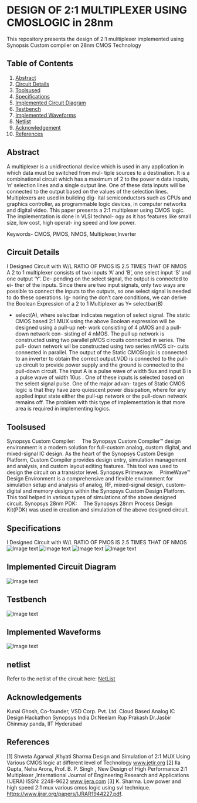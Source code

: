 # DESIGN OF 2:1 MULTIPLEXER USING CMOSLOGIC in 28nm 
This repository presents the design of 2:1 mulitiplexer implemented using Synopsis Custom compiler on 28nm CMOS Technology
## Table of Contents
1. [Abstract](#abstract)
2. [Circuit Details](#circuit-details)
3. [Toolsused](#toolsused)
4. [Specifications](#specifications)
5. [Implemented Circuit Diagram](#implemented-circuit-diagram)
6. [Testbench](#testbench)
7. [Implemented Waveforms](#implemented-waveforms)
8. [Netlist](#netlist)
9. [Acknowledgement](#acknowledgement)
10. [References](#references)
## Abstract
A multiplexer is a unidirectional device which is used in any application in which data must be switched from mul- tiple sources to a destination. It is a combinational circuit which has a maximum of 2 to the power n data inputs, ‘n’ selection lines and a single output line. One of these data inputs will be connected to the output based on the values  of the selection lines. Multiplexers are used in building dig- ital semiconductors such as CPUs and graphics controller, as programmable logic devices, in computer networks and digital video. This paper presents a 2:1 multiplexer using CMOS logic. The implementation is done in VLSI technol- ogy as it has features like small size, low cost, high operat- ing speed and low power.

Keywords- CMOS, PMOS, NMOS, Multiplexer,Inverter

## Circuit Details
 I Designed Circuit with W/L RATIO OF PMOS IS 2.5 TIMES THAT OF NMOS
A 2 to 1 multiplexer consists of two inputs ‘A’ and ‘B’, one select input ‘S’ and one output ‘Y’. De- pending on the select signal, the output is connected to ei- ther of the inputs. Since there are two input signals, only two ways are possible to connect the inputs to the outputs, so one select signal is needed to do these operations. Ig- noring the don’t care conditions, we can derive the Boolean Expression of a 2 to 1 Multiplexer as Y= selectbar(B)
+ select(A), where selectbar indicates negation of select signal. The static CMOS based 2:1 MUX using the above Boolean expression will be designed using a pull-up net- work consisting of 4 pMOS and a pull-down network con- sisting of 4 nMOS. The pull up network is constructed using two parallel pMOS circuits connected in series. The pull- down network wil be constructed using two series nMOS cir- cuits connected in parallel. The output of the Static CMOSlogic is connected to an inverter to obtain the correct output.VDD is connected to the pull-up circuit to provide power supply and the ground is connected to the pull-down circuit. The input A is a pulse wave of width 5us and input B is a pulse wave of width 10us . One of these inputs is selected based on the select signal pulse. One of the major advan- tages of Static CMOS logic is that they have zero quiescent power dissipation, where for any applied input state either the pull-up network or the pull-down network remains off. The problem with this type of implementation is that more area is required in implementing logics.
## Toolsused
Synopsys Custom Compiler:  The Synopsys Custom Compiler™ design environment is a modern solution for full-custom analog, custom digital, and mixed-signal IC design. As the heart of the Synopsys Custom Design Platform, Custom Compiler provides design entry, simulation management and analysis, and custom layout editing features. This tool was used to design the circuit on a transistor level.
Synopsys Primewave:  PrimeWave™ Design Environment is a comprehensive and flexible environment for simulation setup and analysis of analog, RF, mixed-signal design, custom-digital and memory designs within the Synopsys Custom Design Platform. This tool helped in various types of simulations of the above designed circuit.
Synopsys 28nm PDK:  The Synopsys 28nm Process Design Kit(PDK) was used in creation and simulation of the above designed circuit.
## Specifications
I Designed Circuit with W/L RATIO OF PMOS IS 2.5 TIMES THAT OF NMOS
![Image text](https://github.com/SagarPatnala27/DESIGN-OF-2-1-MULTIPLEXER-USING-CMOS-LOGIC-IN-28NM/blob/main/PROJECT%20FILES/a_properties.PNG)
![Image text](https://github.com/SagarPatnala27/DESIGN-OF-2-1-MULTIPLEXER-USING-CMOS-LOGIC-IN-28NM/blob/main/PROJECT%20FILES/b_properties.PNG)
![Image text](https://github.com/SagarPatnala27/DESIGN-OF-2-1-MULTIPLEXER-USING-CMOS-LOGIC-IN-28NM/blob/main/PROJECT%20FILES/c_properties.PNG)
![Image text](https://github.com/SagarPatnala27/DESIGN-OF-2-1-MULTIPLEXER-USING-CMOS-LOGIC-IN-28NM/blob/main/PROJECT%20FILES/capacitor_properties1.PNG)



## Implemented Circuit Diagram
![Image text](https://github.com/SagarPatnala27/DESIGN-OF-2-1-MULTIPLEXER-USING-CMOS-LOGIC-IN-28NM/blob/main/PROJECT%20FILES/schematic2.PNG)
## Testbench
![Image text](https://github.com/SagarPatnala27/DESIGN-OF-2-1-MULTIPLEXER-USING-CMOS-LOGIC-IN-28NM/blob/main/PROJECT%20FILES/tb_symbol_2.PNG)

## Implemented Waveforms
![Image text](https://github.com/SagarPatnala27/DESIGN-OF-2-1-MULTIPLEXER-USING-CMOS-LOGIC-IN-28NM/blob/main/PROJECT%20FILES/timing.PNG)
## netlist
Refer to the netlist of the circuit here: [NetList](https://github.com/SagarPatnala27/DESIGN-OF-2-1-MULTIPLEXER-USING-CMOS-LOGIC-IN-28NM/blob/main/PROJECT%20FILES/Netlist)
## Acknowledgements
Kunal Ghosh, Co-founder, VSD Corp. Pvt. Ltd.
Cloud Based Analog IC Design Hackathon
Synopsys India
Dr.Neelam Rup Prakash
Dr.Jasbir
Chinmay panda, IIT Hyderabad

## References
[1]	Shweta Agarwal ,Khyati Sharma Design and Simulation of 2:1 MUX Using Various CMOS logic at different level of Technology www.jetir.org
[2]	Ila Gupta, Neha Arora, Prof. B. P. Singh , New Design of High Performance 2:1 Multiplexer ,International Journal of Engineering Research and Applications (IJERA) ISSN: 2248-9622 www.ijera.com
[3]	K.  Sharma.  Low  power  and  high   speed   2:1  mux various cmos logic using svl technique. https://www.ijrar.org/papers/IJRAR1944227.pdf.



